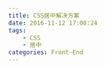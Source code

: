 ```yaml
---
title: CSS居中解决方案
date: 2016-11-12 17:08:24
tags: 
    - CSS
    - 居中
categories: Front-End
---
```


